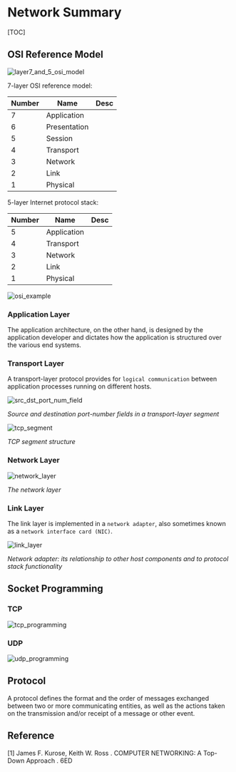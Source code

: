 # Network Summary

[TOC]



## OSI Reference Model

![layer7_and_5_osi_model](res/layer7_and_5_osi_model.png)

7-layer OSI reference model:

| Number | Name         | Desc |
| ------ | ------------ | ---- |
| 7      | Application  |      |
| 6      | Presentation |      |
| 5      | Session      |      |
| 4      | Transport    |      |
| 3      | Network      |      |
| 2      | Link         |      |
| 1      | Physical     |      |

5-layer Internet protocol stack:

| Number | Name        | Desc |
| ------ | ----------- | ---- |
| 5      | Application |      |
| 4      | Transport   |      |
| 3      | Network     |      |
| 2      | Link        |      |
| 1      | Physical    |      |

![osi_example](res/osi_example.png)

### Application Layer

The application architecture, on the other hand, is designed by the application developer and dictates how the application is structured over the various end systems.

### Transport Layer

A transport-layer protocol provides for `logical communication` between application processes running on different hosts.

![src_dst_port_num_field](res/src_dst_port_num_field.png)

*Source and destination port-number fields in a transport-layer segment*

![tcp_segment](res/tcp_segment.png)

*TCP segment structure*

### Network Layer

![network_layer](res/network_layer.png)

*The network layer*

### Link Layer

The link layer is implemented in a `network adapter`, also sometimes known as a `network interface card (NIC)`.

![link_layer](res/link_layer.png)

*Network adapter: its relationship to other host components and to protocol stack functionality*



## Socket Programming

### TCP

![tcp_programming](res/tcp_programming.png)

### UDP

![udp_programming](res/udp_programming.png)



## Protocol

A protocol defines the format and the order of messages exchanged between two or more communicating entities, as well as the actions taken on the transmission and/or receipt of a message or other event.



## Reference

[1] James F. Kurose, Keith W. Ross . COMPUTER NETWORKING: A Top-Down Approach . 6ED
